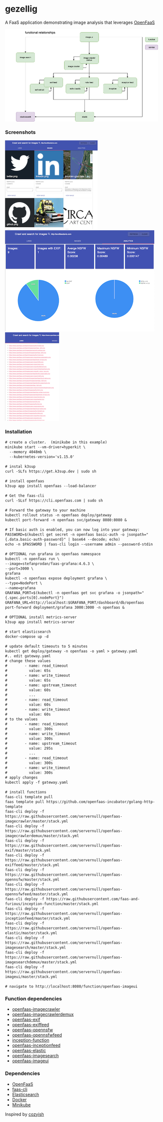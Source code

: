 # gezellig
A FaaS application demonstrating image analysis that leverages [OpenFaaS](https://openfaas.com)

![](gezellig.png)

### Screenshots

![](images.png)
![](analytics.png)
![](links.png)

### Installation
```
# create a cluster.  (minikube in this example)
minikube start --vm-driver=hyperkit \
  --memory 4048mb \
  --kubernetes-version='v1.15.0'

# instal k3sup
curl -SLfs https://get.k3sup.dev | sudo sh

# install openfaas
k3sup app install openfaas --load-balancer

# Get the faas-cli
curl -SLsf https://cli.openfaas.com | sudo sh

# Forward the gateway to your machine
kubectl rollout status -n openfaas deploy/gateway
kubectl port-forward -n openfaas svc/gateway 8080:8080 &

# If basic auth is enabled, you can now log into your gateway:
PASSWORD=$(kubectl get secret -n openfaas basic-auth -o jsonpath="{.data.basic-auth-password}" | base64 --decode; echo)
echo -n $PASSWORD | faas-cli login --username admin --password-stdin

# OPTIONAL run grafana in openfaas namespace
kubectl -n openfaas run \
--image=stefanprodan/faas-grafana:4.6.3 \
--port=3000 \
grafana
kubectl -n openfaas expose deployment grafana \
--type=NodePort \
--name=grafana
GRAFANA_PORT=$(kubectl -n openfaas get svc grafana -o jsonpath="{.spec.ports[0].nodePort}")
GRAFANA_URL=http://localhost:$GRAFANA_PORT/dashboard/db/openfaas
port-forward deployment/grafana 3000:3000 -n openfaas &

# OPTIONAL install metrics-server
k3sup app install metrics-server

# start elasticsearch
docker-compose up -d

# update default timeouts to 5 minutes
kubectl get deploy/gateway -n openfaas -o yaml > gateway.yaml
#.. edit gateway.yaml
# change these values
#        - name: read_timeout
#          value: 65s
#        - name: write_timeout
#          value: 65s
#        - name: upstream_timeout
#          value: 60s
#          ...
#        - name: read_timeout
#          value: 60s
#        - name: write_timeout
#          value: 60s
# to the values
#        - name: read_timeout
#          value: 300s
#        - name: write_timeout
#          value: 300s
#        - name: upstream_timeout
#          value: 295s
#          ...
#        - name: read_timeout
#          value: 300s
#        - name: write_timeout
#          value: 300s
# apply changes
kubectl apply -f gateway.yaml

# install functions
faas-cli template pull
faas template pull https://github.com/openfaas-incubator/golang-http-template
faas-cli deploy -f https://raw.githubusercontent.com/servernull/openfaas-imagecrawler/master/stack.yml
faas-cli deploy -f https://raw.githubusercontent.com/servernull/openfaas-imagecrawlerdemux/master/stack.yml
faas-cli deploy -f https://raw.githubusercontent.com/servernull/openfaas-exif/master/stack.yml
faas-cli deploy -f https://raw.githubusercontent.com/servernull/openfaas-exiffeed/master/stack.yml
faas-cli deploy -f https://raw.githubusercontent.com/servernull/openfaas-opennsfw/master/stack.yml
faas-cli deploy -f https://raw.githubusercontent.com/servernull/openfaas-opennsfwfeed/master/stack.yml
faas-cli deploy -f https://raw.githubusercontent.com/faas-and-furious/inception-function/master/stack.yml
faas-cli deploy -f https://raw.githubusercontent.com/servernull/openfaas-inceptionfeed/master/stack.yml
faas-cli deploy -f https://raw.githubusercontent.com/servernull/openfaas-elastic/master/stack.yml
faas-cli deploy -f https://raw.githubusercontent.com/servernull/openfaas-imagesearch/master/stack.yml
faas-cli deploy -f https://raw.githubusercontent.com/servernull/openfaas-imagesearchdemux/master/stack.yml
faas-cli deploy -f https://raw.githubusercontent.com/servernull/openfaas-imageui/master/stack.yml

# navigate to http://localhost:8080/function/openfaas-imageui
```

### Function dependencies
* [openfaas-imagecrawler](https://github.com/servernull/openfaas-imagecrawler)
* [openfaas-imagecrawlerdemux](https://github.com/servernull/openfaas-imagecrawlerdemux)
* [openfaas-exif](https://github.com/servernull/openfaas-exif)
* [openfaas-exiffeed](https://github.com/servernull/openfaas-exiffeed)
* [openfaas-opennsfw](https://github.com/servernull/openfaas-opennsfw)
* [openfaas-opennsfwfeed](https://github.com/servernull/openfaas-opennsfwfeed)
* [inception-function](https://github.com/faas-and-furious/inception-function)
* [openfaas-inceptionfeed](https://github.com/servernull/openfaas-inceptionfeed)
* [openfaas-elastic](https://github.com/servernull/openfaas-elastic)
* [openfaas-imagesearch](https://github.com/servernull/openfaas-imagesearch)
* [openfaas-imageui](https://github.com/servernull/openfaas-imageui)

### Dependencies
* [OpenFaaS](http://openfaas.com)
* [faas-cli](https://github.com/openfaas/faas-cli)
* [Elasticsearch](https://www.elastic.co/)
* [Docker]()
* [Minikube]()

Inspired by [cozyish](https://github.com/scottleedavis/cozyish)
